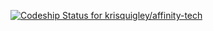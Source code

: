 [ ![Codeship Status for krisquigley/affinity-tech](https://www.codeship.io/projects/88157c00-e305-0131-245d-76c4e62fcc04/status?branch=master)](https://www.codeship.io/projects/25379)
